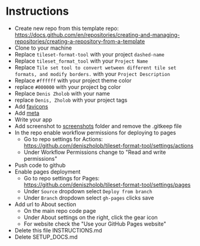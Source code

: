 # Instructions

- Create new repo from this template repo: https://docs.github.com/en/repositories/creating-and-managing-repositories/creating-a-repository-from-a-template
- Clone to your machine
- Replace `tileset-format-tool` with your project `dashed-name`
- Replace `tileset_format_tool` with your `Project Name`
- Replace `Tile set tool to convert wetween different tile set formats, and modify borders.` with your `Project Description`
- Replace `#ffffff` with your project theme color
- replace `#000000` with your project bg color
- Replace `Denis Zholob` with your name
- replace `Denis, Zholob` with your project tags
- Add [favicons](./src/icons/)
- Add [meta](./src/meta/)
- Write your app
- Add screenshot to [screenshots](./screenshots) folder and remove the .gitkeep file
- In the repo enable workflow permissions for deploying to pages
  - Go to repo settings for Actions: https://github.com/deniszholob/tileset-format-tool/settings/actions
  - Under Workflow Permissions change to "Read and write permissions"
- Push code to github
- Enable pages deployment
  - Go to repo settings for Pages: https://github.com/deniszholob/tileset-format-tool/settings/pages
  - Under `Source` dropdown select `Deploy from branch`
  - Under `Branch` dropdown select `gh-pages` clicks save
- Add url to About section
  - On the main repo code page
  - Under About settings on the right, click the gear icon
  - For website check the "Use your GitHub Pages website"
- Delete this file INSTRUCTIONS.md
- Delete SETUP_DOCS.md
